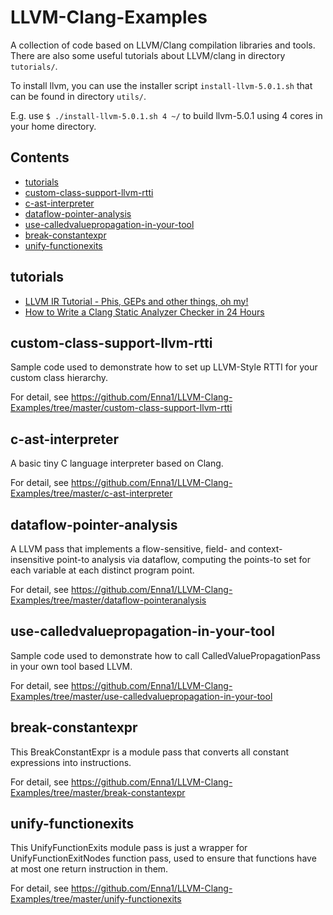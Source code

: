 # LLVM-Clang-Examples

A collection of code based on LLVM/Clang compilation libraries and tools. There are also some useful tutorials about LLVM/clang in directory `tutorials/`.

To install llvm, you can use the installer script `install-llvm-5.0.1.sh` that can be found in directory `utils/`.

E.g. use `$ ./install-llvm-5.0.1.sh 4 ~/` to build llvm-5.0.1 using 4 cores in your home directory.

## Contents

- [tutorials](#tutorials)
- [custom-class-support-llvm-rtti](#custom-class-support-llvm-rtti)
- [c-ast-interpreter](#c-ast-interpreter)
- [dataflow-pointer-analysis](#dataflow-pointer-analysis)
- [use-calledvaluepropagation-in-your-tool](#use-calledvaluepropagation-in-your-tool)
- [break-constantexpr](#break-constantexpr)
- [unify-functionexits](#unify-functionexits)

## tutorials

- [LLVM IR Tutorial - Phis, GEPs and other things, oh my!](https://github.com/Enna1/LLVM-Clang-Examples/tree/master/tutorials/Tutorial-Bridgers-LLVM_IR_tutorial.pdf)
- [How to Write a Clang Static Analyzer Checker in 24 Hours](https://github.com/Enna1/LLVM-Clang-Examples/tree/master/tutorials/Clang-Static-Analyzer-Checker24Hours.pdf)

## custom-class-support-llvm-rtti

Sample code used to demonstrate how to set up LLVM-Style RTTI for your custom class hierarchy.

For detail, see https://github.com/Enna1/LLVM-Clang-Examples/tree/master/custom-class-support-llvm-rtti

## c-ast-interpreter

A basic tiny C language interpreter based on Clang.

For detail, see https://github.com/Enna1/LLVM-Clang-Examples/tree/master/c-ast-interpreter

## dataflow-pointer-analysis

A LLVM pass that implements a flow-sensitive, field- and context-insensitive point-to analysis via dataflow, computing the points-to set for each variable at each distinct program point.

For detail, see https://github.com/Enna1/LLVM-Clang-Examples/tree/master/dataflow-pointeranalysis

## use-calledvaluepropagation-in-your-tool

Sample code used to demonstrate how to call CalledValuePropagationPass in your own tool based LLVM.

For detail, see https://github.com/Enna1/LLVM-Clang-Examples/tree/master/use-calledvaluepropagation-in-your-tool

## break-constantexpr

This BreakConstantExpr is a module pass that converts all constant expressions into instructions. 

For detail, see https://github.com/Enna1/LLVM-Clang-Examples/tree/master/break-constantexpr

## unify-functionexits

This UnifyFunctionExits module pass is just a wrapper for UnifyFunctionExitNodes function pass, used to ensure that functions have at most one return instruction in them.

For detail, see https://github.com/Enna1/LLVM-Clang-Examples/tree/master/unify-functionexits